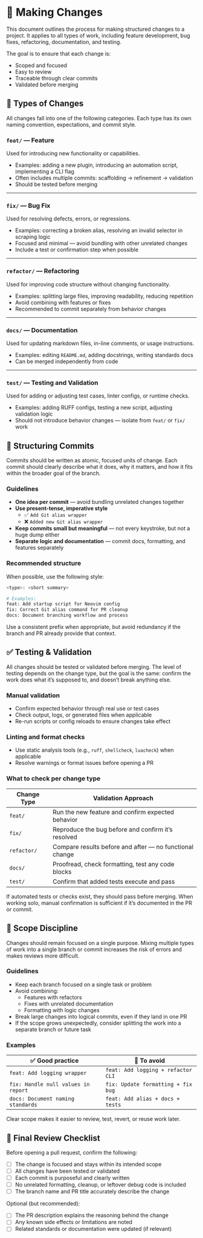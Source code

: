 # 🔧 Making Changes

This document outlines the process for making structured changes to a project. It applies to all types of work, including feature development, bug fixes, refactoring, documentation, and testing.

The goal is to ensure that each change is:

- Scoped and focused
- Easy to review
- Traceable through clear commits
- Validated before merging

## 🔄 Types of Changes

All changes fall into one of the following categories. Each type has its own naming convention, expectations, and commit style.

### `feat/` — Feature

Used for introducing new functionality or capabilities.

- Examples: adding a new plugin, introducing an automation script, implementing a CLI flag
- Often includes multiple commits: scaffolding → refinement → validation
- Should be tested before merging

---

### `fix/` — Bug Fix

Used for resolving defects, errors, or regressions.

- Examples: correcting a broken alias, resolving an invalid selector in scraping logic
- Focused and minimal — avoid bundling with other unrelated changes
- Include a test or confirmation step when possible

---

### `refactor/` — Refactoring

Used for improving code structure without changing functionality.

- Examples: splitting large files, improving readability, reducing repetition
- Avoid combining with features or fixes
- Recommended to commit separately from behavior changes

---

### `docs/` — Documentation

Used for updating markdown files, in-line comments, or usage instructions.

- Examples: editing `README.md`, adding docstrings, writing standards docs
- Can be merged independently from code

---

### `test/` — Testing and Validation

Used for adding or adjusting test cases, linter configs, or runtime checks.

- Examples: adding RUFF configs, testing a new script, adjusting validation logic
- Should not introduce behavior changes — isolate from `feat/` or `fix/` work

## 🧱 Structuring Commits

Commits should be written as atomic, focused units of change. Each commit should clearly describe what it does, why it matters, and how it fits within the broader goal of the branch.

### Guidelines

- **One idea per commit** — avoid bundling unrelated changes together
- **Use present-tense, imperative style**
  - ✅ `Add Git alias wrapper`
  - ❌ `Added new Git alias wrapper`
- **Keep commits small but meaningful** — not every keystroke, but not a huge dump either
- **Separate logic and documentation** — commit docs, formatting, and features separately

### Recommended structure

When possible, use the following style:

```bash
<type>: <short summary>

# Examples:
feat: Add startup script for Neovim config
fix: Correct Git alias command for PR cleanup
docs: Document branching workflow and process
```

Use a consistent prefix when appropriate, but avoid redundancy if the branch and PR already provide that context.

## ✅ Testing & Validation

All changes should be tested or validated before merging. The level of testing depends on the change type, but the goal is the same: confirm the work does what it’s supposed to, and doesn’t break anything else.

### Manual validation

- Confirm expected behavior through real use or test cases
- Check output, logs, or generated files when applicable
- Re-run scripts or config reloads to ensure changes take effect

### Linting and format checks

- Use static analysis tools (e.g., `ruff`, `shellcheck`, `luacheck`) when applicable
- Resolve warnings or format issues before opening a PR

### What to check per change type

| Change Type | Validation Approach                                     |
| ----------- | ------------------------------------------------------- |
| `feat/`     | Run the new feature and confirm expected behavior       |
| `fix/`      | Reproduce the bug before and confirm it’s resolved      |
| `refactor/` | Compare results before and after — no functional change |
| `docs/`     | Proofread, check formatting, test any code blocks       |
| `test/`     | Confirm that added tests execute and pass               |

If automated tests or checks exist, they should pass before merging. When working solo, manual confirmation is sufficient if it’s documented in the PR or commit.

## 📌 Scope Discipline

Changes should remain focused on a single purpose. Mixing multiple types of work into a single branch or commit increases the risk of errors and makes reviews more difficult.

### Guidelines

- Keep each branch focused on a single task or problem
- Avoid combining:
  - Features with refactors
  - Fixes with unrelated documentation
  - Formatting with logic changes
- Break large changes into logical commits, even if they land in one PR
- If the scope grows unexpectedly, consider splitting the work into a separate branch or future task

### Examples

| ✅ Good practice                    | 🚫 To avoid                        |
| ----------------------------------- | ---------------------------------- |
| `feat: Add logging wrapper`         | `feat: Add logging + refactor CLI` |
| `fix: Handle null values in report` | `fix: Update formatting + fix bug` |
| `docs: Document naming standards`   | `feat: Add alias + docs + tests`   |

Clear scope makes it easier to review, test, revert, or reuse work later.

## 🔁 Final Review Checklist

Before opening a pull request, confirm the following:

- [ ] The change is focused and stays within its intended scope
- [ ] All changes have been tested or validated
- [ ] Each commit is purposeful and clearly written
- [ ] No unrelated formatting, cleanup, or leftover debug code is included
- [ ] The branch name and PR title accurately describe the change

Optional (but recommended):

- [ ] The PR description explains the reasoning behind the change
- [ ] Any known side effects or limitations are noted
- [ ] Related standards or documentation were updated (if relevant)
